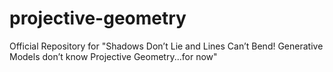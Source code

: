 # projective-geometry
Official Repository for "Shadows Don’t Lie and Lines Can’t Bend! Generative Models don’t know Projective Geometry...for now"
